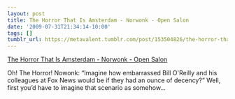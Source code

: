 ```yaml
---
layout: post
title: The Horror That Is Amsterdam - Norwonk - Open Salon
date: '2009-07-31T21:34:14-10:00'
tags: []
tumblr_url: https://metavalent.tumblr.com/post/153504826/the-horror-that-is-amsterdam-norwonk-open
---
```

[The Horror That Is Amsterdam - Norwonk - Open Salon](http://digg.com/political_opinion/The_Horror_That_Is_Amsterdam_Norwonk_Open_Salon)  

Oh! The Horror! Nowonk: “Imagine how embarrassed Bill O'Reilly and his colleagues at Fox News would be if they had an ounce of decency?” Well, first you’d have to imagine that scenario as somehow…

